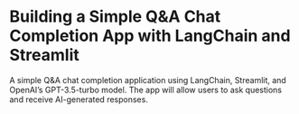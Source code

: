 # Building a Simple Q&A Chat Completion App with LangChain and Streamlit

A simple Q&A chat completion application using LangChain, Streamlit, and OpenAI’s GPT-3.5-turbo model. The app will allow users to ask questions and receive AI-generated responses.
